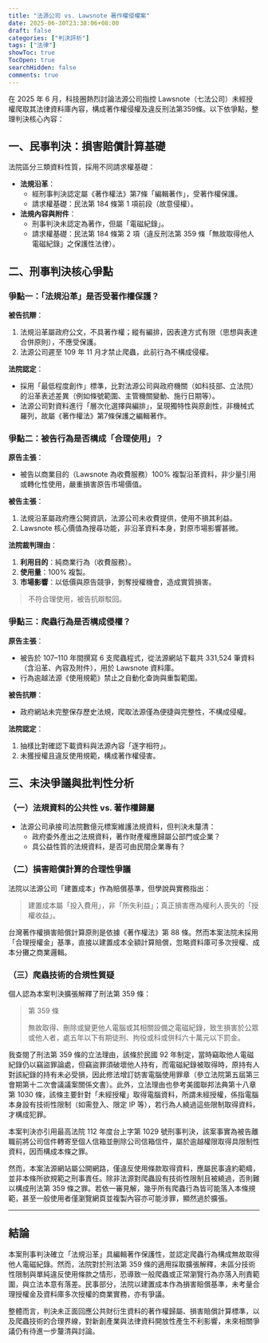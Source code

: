 ```yaml
---
title: "法源公司 vs. Lawsnote 著作權侵權案"
date: 2025-06-30T23:38:06+08:00
draft: false
categories: ["判決評析"]
tags: ["法律"]
showToc: true
TocOpen: true
searchHidden: false
comments: true
---
```


在 2025 年 6 月，科技圈熱烈討論法源公司指控 Lawsnote（七法公司）未經授權爬取其法律資料庫內容，構成著作權侵權及違反刑法第359條。以下依爭點，整理判決核心內容：

## 一、民事判決：損害賠償計算基礎

法院區分三類資料性質，採用不同請求權基礎：

- **法規沿革**：
  - 經刑事判決認定屬《著作權法》第7條「編輯著作」，受著作權保護。
  - 請求權基礎：民法第 184 條第 1 項前段（故意侵權）。
- **法規內容與附件**：
  - 刑事判決未認定為著作，但屬「電磁紀錄」。
  - 請求權基礎：民法第 184 條第 2 項（違反刑法第 359 條「無故取得他人電磁紀錄」之保護性法律）。

## 二、刑事判決核心爭點

### 爭點一：「法規沿革」是否受著作權保護？

**被告抗辯**：

1. 法規沿革屬政府公文，不具著作權；縱有編排，因表達方式有限（思想與表達合併原則），不應受保護。
2. 法源公司遲至 109 年 11 月才禁止爬蟲，此前行為不構成侵權。

**法院認定**：

- 採用「最低程度創作」標準，比對法源公司與政府機關（如科技部、立法院）的沿革表述差異（例如條號範圍、主管機關變動、施行日期等）。
- 法源公司對資料進行「層次化選擇與編排」，呈現獨特性與原創性，非機械式羅列，故屬《著作權法》第7條保護之編輯著作。

### 爭點二：被告行為是否構成「合理使用」？

**原告主張**：

- 被告以商業目的（Lawsnote 為收費服務）100% 複製沿革資料，非少量引用或轉化性使用，嚴重損害原告市場價值。

**被告主張**：

1. 法規沿革屬政府應公開資訊，法源公司未收費提供，使用不損其利益。
2. Lawsnote 核心價值為搜尋功能，非沿革資料本身，對原市場影響甚微。

**法院裁判理由**：

1. **利用目的**：純商業行為（收費服務）。
2. **使用量**：100% 複製。
3. **市場影響**：以低價與原告競爭，剝奪授權機會，造成實質損害。

> 不符合理使用，被告抗辯駁回。

### 爭點三：爬蟲行為是否構成侵權？

**原告主張**：

- 被告於 107–110 年間撰寫 6 支爬蟲程式，從法源網站下載共 331,524 筆資料（含沿革、內容及附件），用於 Lawsnote 資料庫。
- 行為逾越法源《使用規範》禁止之自動化查詢與重製範圍。

**被告抗辯**：

- 政府網站未完整保存歷史法規，爬取法源僅為便捷與完整性，不構成侵權。

**法院認定**：

1. 抽樣比對確認下載資料與法源內容「逐字相符」。
2. 未獲授權且違反使用規範，構成著作權侵害。

## 三、未決爭議與批判性分析

### （一）法規資料的公共性 vs. 著作權歸屬

- 法源公司承接司法院數億元標案維護法規資料，但判決未釐清：
  - 政府委外產出之法規資料，著作財產權應歸屬公部門或企業？
  - 具公益性質的法規資料，是否可由民間企業專有？

### （二）損害賠償計算的合理性爭議

法院以法源公司「建置成本」作為賠償基準，但學說與實務指出：

> 建置成本屬「投入費用」，非「所失利益」；真正損害應為權利人喪失的「授權收益」。

台灣著作權損害賠償計算原則是依據《著作權法》第 88 條。然而本案法院未採用「合理授權金」基準，直接以建置成本全額計算賠償，忽略資料庫可多次授權、成本分攤之商業邏輯。

### （三）爬蟲技術的合規性質疑

個人認為本案判決擴張解釋了刑法第 359 條：

> 第 359 條
>
> 無故取得、刪除或變更他人電腦或其相關設備之電磁紀錄，致生損害於公眾或他人者，處五年以下有期徒刑、拘役或科或併科六十萬元以下罰金。

我查閱了刑法第 359 條的立法理由，該條於民國 92 年制定，當時竊取他人電磁紀錄仍以竊盜罪論處，但竊盜罪須破壞他人持有，而電磁紀錄被取得時，原持有人對該紀錄的持有未必受損，因此修法增訂妨害電腦使用罪章（參立法院第五屆第三會期第十二次會議議案關係文書）。此外，立法理由也參考美國聯邦法典第十八章第 1030 條，該條主要針對「未經授權」取得電腦資料，所謂未經授權，係指電腦本身設有技術性限制（如需登入、限定 IP 等），若行為人繞過這些限制取得資料，才構成犯罪。

本案判決亦引用最高法院 112 年度台上字第 1029 號刑事判決，該案事實為被告離職前將公司信件轉寄至個人信箱並刪除公司信箱信件，屬於逾越權限取得具限制性資料，因而構成本條之罪。

然而，本案法源網站屬公開網路，僅違反使用條款取得資料，應屬民事違約範疇，並非本條所欲規範之刑事責任。除非法源對爬蟲設有技術性限制且被繞過，否則難以構成刑法第 359 條之罪。若依一審見解，幾乎所有爬蟲行為皆可能落入本條規範，甚至一般使用者僅瀏覽網頁並複製內容亦可能涉罪，顯然過於擴張。

---

## 結論

本案刑事判決確立「法規沿革」具編輯著作保護性，並認定爬蟲行為構成無故取得他人電磁紀錄。然而，法院對於刑法第 359 條的適用採取擴張解釋，未區分技術性限制與單純違反使用條款之情形，恐導致一般爬蟲或正常瀏覽行為亦落入刑責範圍，與立法本意有落差。民事部分，法院以建置成本作為損害賠償基準，未考量合理授權金及資料庫多次授權的商業實務，亦有爭議。

整體而言，判決未正面回應公共財衍生資料的著作權歸屬、損害賠償計算標準，以及爬蟲技術的合理界線，對新創產業與法律資料開放性產生不利影響，未來相關爭議仍有待進一步釐清與討論。
